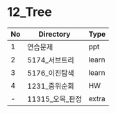 # 12_Tree

| No | Directory | Type |
|---|---|---|
| 1 | 연습문제 | ppt |
| 2 | 5174_서브트리 | learn |
| 3 | 5176_이진탐색 | learn |
| 4 | 1231_중위순회 | HW |
| - | 11315_오목_판정 | extra |

